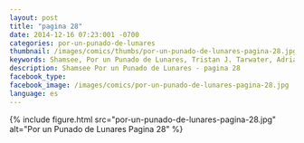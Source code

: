 ```yaml
---
layout: post
title: "pagina 28"
date: 2014-12-16 07:23:001 -0700
categories: por-un-punado-de-lunares
thumbnail: /images/comics/thumbs/por-un-punado-de-lunares-pagina-28.jpg
keywords: Shamsee, Por un Punado de Lunares, Tristan J. Tarwater, Adrian Ricker
description: Shamsee Por un Punado de Lunares - pagina 28
facebook_type: 
facebook_image: /images/comics/por-un-punado-de-lunares-pagina-28.jpg
language: es
---
```

{% include figure.html src="por-un-punado-de-lunares-pagina-28.jpg" alt="Por un Punado de Lunares Pagina 28" %}